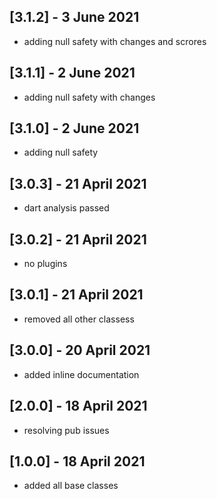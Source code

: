 ## [3.1.2] - 3 June 2021

* adding null safety with changes and scrores

## [3.1.1] - 2 June 2021

* adding null safety with changes

## [3.1.0] - 2 June 2021

* adding null safety

## [3.0.3] - 21 April 2021

* dart analysis passed

## [3.0.2] - 21 April 2021

* no plugins

## [3.0.1] - 21 April 2021

* removed all other classess

## [3.0.0] - 20 April 2021

* added inline documentation

## [2.0.0] - 18 April 2021

* resolving pub issues

## [1.0.0] - 18 April 2021

* added all base classes